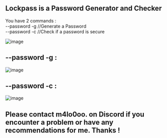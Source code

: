 Lockpass is a Password Generator and Checker
-

You have 2 commands : \
--password -g //Generate a Password \
--password -c //Check if a password is secure


![image](https://github.com/user-attachments/assets/85c6c0e5-b4b3-429b-b103-8e82d36515de)

--password -g : 
-
![image](https://github.com/user-attachments/assets/4546574d-f763-4fb5-a5da-f3f955dd675f)

--password -c : 
-
![image](https://github.com/user-attachments/assets/3d957794-f4a6-494f-b134-93dba4debb93)



Please contact m4lo0oo. on Discord
if you encounter a problem or have any recommendations for me.
Thanks !
-

